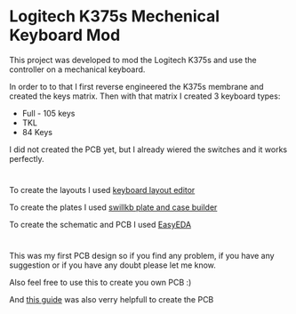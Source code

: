 # Logitech K375s Mechenical Keyboard Mod
This project was developed to mod the Logitech K375s and use the controller on a mechanical keyboard.

In order to to that I first reverse engineered the K375s membrane and created the keys matrix. Then with that matrix I created 3 keyboard types:
 - Full - 105 keys
 - TKL
 - 84 Keys

I did not created the PCB yet, but I already wiered the switches and it works perfectly.
#

To create the layouts I used [keyboard layout editor](http://www.keyboard-layout-editor.com)

To create the plates I used [swillkb plate and case builder
](http://builder.swillkb.com)

To create the schematic and PCB I used [EasyEDA](https://easyeda.com)
#

This was my first PCB design so if you find any problem, if you have any suggestion or if you have any doubt please let me know.

Also feel free to use this to create you own PCB :)

And [this guide](https://post.smzdm.com/p/a99v2k80/) was also verry helpfull to create the PCB